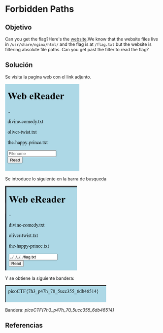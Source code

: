# Forbidden Paths

## Objetivo

Can you get the flag?Here's the [website](http://saturn.picoctf.net:49700/).We know that the website files live in `/usr/share/nginx/html/` and the flag is at `/flag.txt` but the website is filtering absolute file paths. Can you get past the filter to read the flag?

## Solución

Se visita la pagina web con el link adjunto.

![img-indexForPat.png](img-indexForPat.png)

Se introduce lo siguiente en la barra de busqueda

![img-textForPat.png](img-textForPat.png)

Y se obtiene la siguiente bandera:

![img-banderaForPat.png](img-banderaForPat.png)

Bandera: *picoCTF{7h3_p47h_70_5ucc355_6db46514}*

## Referencias
